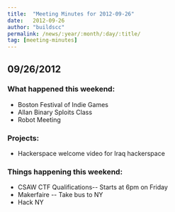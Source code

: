 ```yaml
---
title:  "Meeting Minutes for 2012-09-26"
date:   2012-09-26
author: "buildscc"
permalink: /news/:year/:month/:day/:title/
tag: [meeting-minutes]
---
```


## 09/26/2012

### What happened this weekend:
- Boston Festival of Indie Games
- Allan Binary Sploits Class
- Robot Meeting

### Projects:
- Hackerspace welcome video for Iraq hackerspace

### Things happening this weekend:
- CSAW CTF Qualifications-- Starts at 6pm on Friday
- Makerfaire -- Take bus to NY
- Hack NY